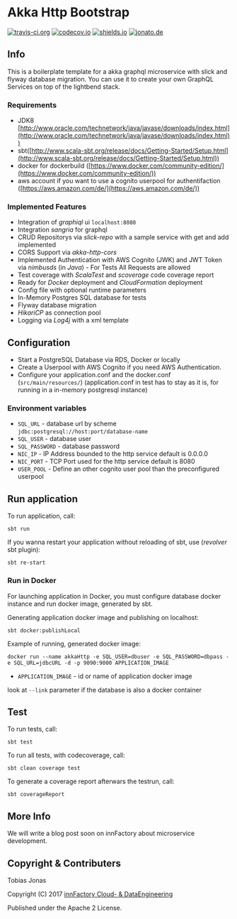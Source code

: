 Akka Http Bootstrap
=========================

[![travis-ci.org](https://travis-ci.org/innFactory/bootstrap-akka-graphql.svg?branch=master)](https://travis-ci.org/innFactory/bootstrap-akka-graphql)
[![codecov.io](https://img.shields.io/codecov/c/github/innFactory/bootstrap-akka-graphql/master.svg?style=flat)](https://codecov.io/github/innFactory/bootstrap-akka-graphql)
[![shields.io](http://img.shields.io/badge/license-Apache2-blue.svg)](http://www.apache.org/licenses/LICENSE-2.0.txt)
[![jonato.de](https://img.shields.io/badge/Version-1.0-brightgreen.svg)](https://innFactory.de)

## Info
This is a boilerplate template for a akka graphql microservice with slick and flyway database migration. You can use it to create your own GraphQL Services on top of the lightbend stack.

### Requirements
* JDK8 [http://www.oracle.com/technetwork/java/javase/downloads/index.html](http://www.oracle.com/technetwork/java/javase/downloads/index.html))
* sbt([http://www.scala-sbt.org/release/docs/Getting-Started/Setup.html](http://www.scala-sbt.org/release/docs/Getting-Started/Setup.html))
* docker for dockerbuild ([https://www.docker.com/community-edition/](https://www.docker.com/community-edition/))
* aws account if you want to use a cognito userpool for authentifaction ([https://aws.amazon.com/de/](https://aws.amazon.com/de/))

### Implemented Features

* Integration of *graphiql* ui ```localhost:8080```
* Integration *sangria* for graphql
* CRUD Repositorys via *slick-repo* with a sample service with get and add implemented
* CORS Support via *akka-http-cors*
* Implemented Authentication with AWS Cognito (JWK) and JWT Token via *nimbusds* (in *Java*) - For Tests All Requests are allowed
* Test coverage with *ScalaTest* and *scoverage* code coverage report
* Ready for *Docker* deployment and *CloudFormation* deployment
* Config file with optional runtime parameters
* In-Memory Postgres SQL database for tests
* Flyway database migration
* *HikariCP* as connection pool
* Logging via *Log4j* with a xml template

## Configuration
* Start a PostgreSQL Database via RDS, Docker or locally
* Create a Userpool with AWS Cognito if you need AWS Authentication.
* Configure your application.conf and the docker.conf (`src/main/resources/`) (application.conf in test has to stay as it is, for running in a in-memory postgresql instance)

### Environment variables 
- `SQL_URL` - database url by scheme `jdbc:postgresql://host:port/database-name`
- `SQL_USER` - database user
- `SQL_PASSWORD` - database password
- `NIC_IP` - IP Address bounded to the http service default is 0.0.0.0
- `NIC_PORT` - TCP Port used for the http service default is 8080
- `USER_POOL` - Define an other cognito user pool than the preconfigured userpool


## Run application
To run application, call:
```
sbt run
```
If you wanna restart your application without reloading of sbt, use (*revolver* sbt plugin):
```
sbt re-start
```

### Run in Docker
For launching application in Docker, you must configure database docker instance and run docker image, generated by sbt.

Generating application docker image and publishing on localhost:
```
sbt docker:publishLocal
```

Example of running, generated docker image:
```
docker run --name akkaHttp -e SQL_USER=dbuser -e SQL_PASSWORD=dbpass -e SQL_URL=jdbcURL -d -p 9090:9000 APPLICATION_IMAGE
```
- `APPLICATION_IMAGE` - id or name of application docker image

look at ```--link``` parameter if the database is also a docker container

## Test
To run tests, call:
```
sbt test
```

To run all tests, with codecoverage, call:

```sbt clean coverage test```

To generate a coverage report afterwars the testrun, call:

```sbt coverageReport```

## More Info
We will write a blog post soon on innFactory about microservice development.

## Copyright & Contributers
Tobias Jonas

Copyright (C) 2017 [innFactory Cloud- & DataEngineering](https://innFactory.de)

Published under the Apache 2 License.